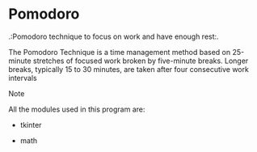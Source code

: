 # Pomodoro

.:Pomodoro technique to focus on work and have enough rest:.

The Pomodoro Technique is a time management method based on 25-minute stretches of focused work broken by five-minute breaks. Longer breaks, typically 15 to 30 minutes, are taken after four consecutive work intervals

> [!NOTE]
> All the modules used in this program are:
>
>- tkinter
>
>- math
